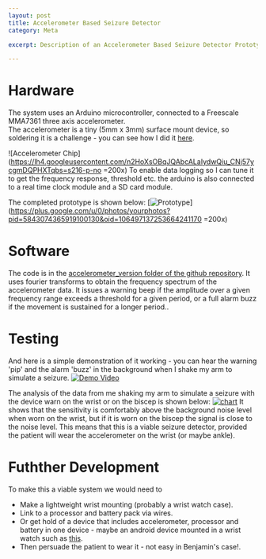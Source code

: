 ```yaml
---
layout: post
title: Accelerometer Based Seizure Detector
category: Meta

excerpt: Description of an Accelerometer Based Seizure Detector Prototype.

---
```


# Hardware
The system uses an Arduino microcontroller, connected to a Freescale MMA7361 three axis accelerometer.   
The accelerometer is a tiny (5mm x 3mm) surface mount device, so soldering it is a challenge - you can see how I did it [here](http://nerdytoad.blogspot.co.uk/2013/02/soldering-onto-surface-mount-ics.html).

![Accelerometer Chip](https://lh4.googleusercontent.com/n2HoXsOBqJQAbcALaIydwQiu_CNj57ycgmDQPHXTqbs=s216-p-no =200x)
To enable data logging so I can tune it to get the frequency response, threshold etc. the arduino is also connected to a real time clock module and a SD card module.

The completed prototype is shown below:
[![Prototype](https://lh5.googleusercontent.com/Cu5eJ3uqflvnI4a-aiFnALWesHUGRBbf5M2B8ivMoGY=s216-p-no)](https://plus.google.com/u/0/photos/yourphotos?pid=5843074365919100130&oid=106497137253664241170 =200x)

# Software
The code is in the [accelerometer_version folder of the github repository](https://github.com/jones139/OpenSeizureDetector/tree/master/accelerometer_version).
It uses fourier transforms to obtain the frequency spectrum of the accelerometer data.  It issues a warning beep if the amplitude over a given frequency range exceeds a threshold for a given period, or a full alarm buzz if the movement is sustained for a longer period..

# Testing
And here is a simple demonstration of it working - you can hear the warning 'pip' and the alarm 'buzz' in the background when I shake my arm to simulate a seizure. 
[![Demo Video](https://lh3.googleusercontent.com/e9RF1-CexlMlUvNHQBvaK8PIdPpEoiF5q_8MGxw_aaQ=s216-p-no)](https://plus.google.com/u/0/photos/yourphotos?pid=5843066251226050578&oid=106497137253664241170)

The analysis of the data from me shaking my arm to simulate a seizure with the device warn on the wrist or on the biscep is shown below:
[![chart](https://lh4.googleusercontent.com/8J4-USZfbs1DFzxRUbRSvSEd93HSY_LM13jhw3tfxbk=s216-p-no)](https://plus.google.com/photos/yourphotos?pid=5844573194261599170&oid=106497137253664241170)
It shows that the sensitivity is comfortably above the background noise level when worn on the wrist, but if it is worn on the biscep the signal is close to the noise level.   This means that this is a viable seizure detector, provided the patient will wear the accelerometer on the wrist (or maybe ankle).

# Futhther Development
To make this a viable system we would need to

* Make a lightweight wrist mounting (probably a wrist watch case).
* Link to a processor and battery pack via wires.
* Or get hold of a device that includes accelerometer, processor and battery in one device - maybe an android device mounted in a wrist watch such as [this](http://www.ebay.co.uk/itm/NEW-White-Z1-Android-Wrist-Watch-Mobile-Phone-WiFi-GPS-2-0-TFT-Touch-Screen-8GB-/151055243441).
* Then persuade the patient to wear it - not easy in Benjamin's case!.


